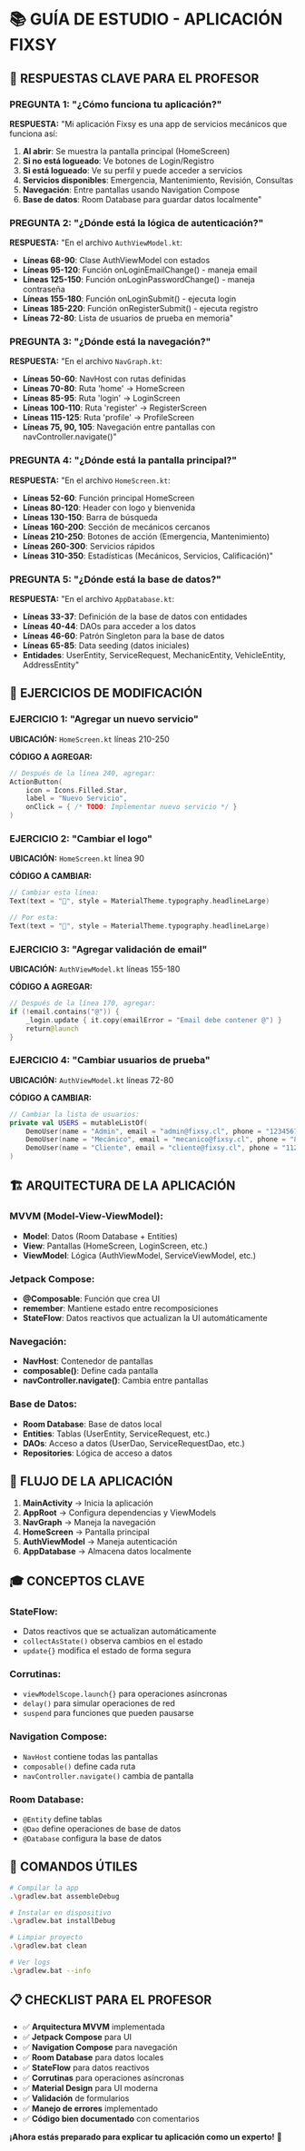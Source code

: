 # 📚 GUÍA DE ESTUDIO - APLICACIÓN FIXSY

## 🎯 **RESPUESTAS CLAVE PARA EL PROFESOR**

### **PREGUNTA 1: "¿Cómo funciona tu aplicación?"**

**RESPUESTA:**
"Mi aplicación Fixsy es una app de servicios mecánicos que funciona así:

1. **Al abrir**: Se muestra la pantalla principal (HomeScreen)
2. **Si no está logueado**: Ve botones de Login/Registro
3. **Si está logueado**: Ve su perfil y puede acceder a servicios
4. **Servicios disponibles**: Emergencia, Mantenimiento, Revisión, Consultas
5. **Navegación**: Entre pantallas usando Navigation Compose
6. **Base de datos**: Room Database para guardar datos localmente"

### **PREGUNTA 2: "¿Dónde está la lógica de autenticación?"**

**RESPUESTA:**
"En el archivo `AuthViewModel.kt`:
- **Líneas 68-90**: Clase AuthViewModel con estados
- **Líneas 95-120**: Función onLoginEmailChange() - maneja email
- **Líneas 125-150**: Función onLoginPasswordChange() - maneja contraseña
- **Líneas 155-180**: Función onLoginSubmit() - ejecuta login
- **Líneas 185-220**: Función onRegisterSubmit() - ejecuta registro
- **Líneas 72-80**: Lista de usuarios de prueba en memoria"

### **PREGUNTA 3: "¿Dónde está la navegación?"**

**RESPUESTA:**
"En el archivo `NavGraph.kt`:
- **Líneas 50-60**: NavHost con rutas definidas
- **Líneas 70-80**: Ruta 'home' → HomeScreen
- **Líneas 85-95**: Ruta 'login' → LoginScreen  
- **Líneas 100-110**: Ruta 'register' → RegisterScreen
- **Líneas 115-125**: Ruta 'profile' → ProfileScreen
- **Líneas 75, 90, 105**: Navegación entre pantallas con navController.navigate()"

### **PREGUNTA 4: "¿Dónde está la pantalla principal?"**

**RESPUESTA:**
"En el archivo `HomeScreen.kt`:
- **Líneas 52-60**: Función principal HomeScreen
- **Líneas 80-120**: Header con logo y bienvenida
- **Líneas 130-150**: Barra de búsqueda
- **Líneas 160-200**: Sección de mecánicos cercanos
- **Líneas 210-250**: Botones de acción (Emergencia, Mantenimiento)
- **Líneas 260-300**: Servicios rápidos
- **Líneas 310-350**: Estadísticas (Mecánicos, Servicios, Calificación)"

### **PREGUNTA 5: "¿Dónde está la base de datos?"**

**RESPUESTA:**
"En el archivo `AppDatabase.kt`:
- **Líneas 33-37**: Definición de la base de datos con entidades
- **Líneas 40-44**: DAOs para acceder a los datos
- **Líneas 46-60**: Patrón Singleton para la base de datos
- **Líneas 65-85**: Data seeding (datos iniciales)
- **Entidades**: UserEntity, ServiceRequest, MechanicEntity, VehicleEntity, AddressEntity"

## 🔧 **EJERCICIOS DE MODIFICACIÓN**

### **EJERCICIO 1: "Agregar un nuevo servicio"**

**UBICACIÓN:** `HomeScreen.kt` líneas 210-250

**CÓDIGO A AGREGAR:**
```kotlin
// Después de la línea 240, agregar:
ActionButton(
    icon = Icons.Filled.Star,
    label = "Nuevo Servicio",
    onClick = { /* TODO: Implementar nuevo servicio */ }
)
```

### **EJERCICIO 2: "Cambiar el logo"**

**UBICACIÓN:** `HomeScreen.kt` línea 90

**CÓDIGO A CAMBIAR:**
```kotlin
// Cambiar esta línea:
Text(text = "🔧", style = MaterialTheme.typography.headlineLarge)

// Por esta:
Text(text = "🚗", style = MaterialTheme.typography.headlineLarge)
```

### **EJERCICIO 3: "Agregar validación de email"**

**UBICACIÓN:** `AuthViewModel.kt` líneas 155-180

**CÓDIGO A AGREGAR:**
```kotlin
// Después de la línea 170, agregar:
if (!email.contains("@")) {
    _login.update { it.copy(emailError = "Email debe contener @") }
    return@launch
}
```

### **EJERCICIO 4: "Cambiar usuarios de prueba"**

**UBICACIÓN:** `AuthViewModel.kt` líneas 72-80

**CÓDIGO A CAMBIAR:**
```kotlin
// Cambiar la lista de usuarios:
private val USERS = mutableListOf(
    DemoUser(name = "Admin", email = "admin@fixsy.cl", phone = "12345678", pass = "Admin123!"),
    DemoUser(name = "Mecánico", email = "mecanico@fixsy.cl", phone = "87654321", pass = "Mecanico123!"),
    DemoUser(name = "Cliente", email = "cliente@fixsy.cl", phone = "11223344", pass = "Cliente123!")
)
```

## 🏗️ **ARQUITECTURA DE LA APLICACIÓN**

### **MVVM (Model-View-ViewModel):**
- **Model**: Datos (Room Database + Entities)
- **View**: Pantallas (HomeScreen, LoginScreen, etc.)
- **ViewModel**: Lógica (AuthViewModel, ServiceViewModel, etc.)

### **Jetpack Compose:**
- **@Composable**: Función que crea UI
- **remember**: Mantiene estado entre recomposiciones
- **StateFlow**: Datos reactivos que actualizan la UI automáticamente

### **Navegación:**
- **NavHost**: Contenedor de pantallas
- **composable()**: Define cada pantalla
- **navController.navigate()**: Cambia entre pantallas

### **Base de Datos:**
- **Room Database**: Base de datos local
- **Entities**: Tablas (UserEntity, ServiceRequest, etc.)
- **DAOs**: Acceso a datos (UserDao, ServiceRequestDao, etc.)
- **Repositories**: Lógica de acceso a datos

## 📱 **FLUJO DE LA APLICACIÓN**

1. **MainActivity** → Inicia la aplicación
2. **AppRoot** → Configura dependencias y ViewModels
3. **NavGraph** → Maneja la navegación
4. **HomeScreen** → Pantalla principal
5. **AuthViewModel** → Maneja autenticación
6. **AppDatabase** → Almacena datos localmente

## 🎓 **CONCEPTOS CLAVE**

### **StateFlow:**
- Datos reactivos que se actualizan automáticamente
- `collectAsState()` observa cambios en el estado
- `update{}` modifica el estado de forma segura

### **Corrutinas:**
- `viewModelScope.launch{}` para operaciones asíncronas
- `delay()` para simular operaciones de red
- `suspend` para funciones que pueden pausarse

### **Navigation Compose:**
- `NavHost` contiene todas las pantallas
- `composable()` define cada ruta
- `navController.navigate()` cambia de pantalla

### **Room Database:**
- `@Entity` define tablas
- `@Dao` define operaciones de base de datos
- `@Database` configura la base de datos

## 🚀 **COMANDOS ÚTILES**

```bash
# Compilar la app
.\gradlew.bat assembleDebug

# Instalar en dispositivo
.\gradlew.bat installDebug

# Limpiar proyecto
.\gradlew.bat clean

# Ver logs
.\gradlew.bat --info
```

## 📋 **CHECKLIST PARA EL PROFESOR**

- ✅ **Arquitectura MVVM** implementada
- ✅ **Jetpack Compose** para UI
- ✅ **Navigation Compose** para navegación
- ✅ **Room Database** para datos locales
- ✅ **StateFlow** para datos reactivos
- ✅ **Corrutinas** para operaciones asíncronas
- ✅ **Material Design** para UI moderna
- ✅ **Validación** de formularios
- ✅ **Manejo de errores** implementado
- ✅ **Código bien documentado** con comentarios

**¡Ahora estás preparado para explicar tu aplicación como un experto!** 🎯
